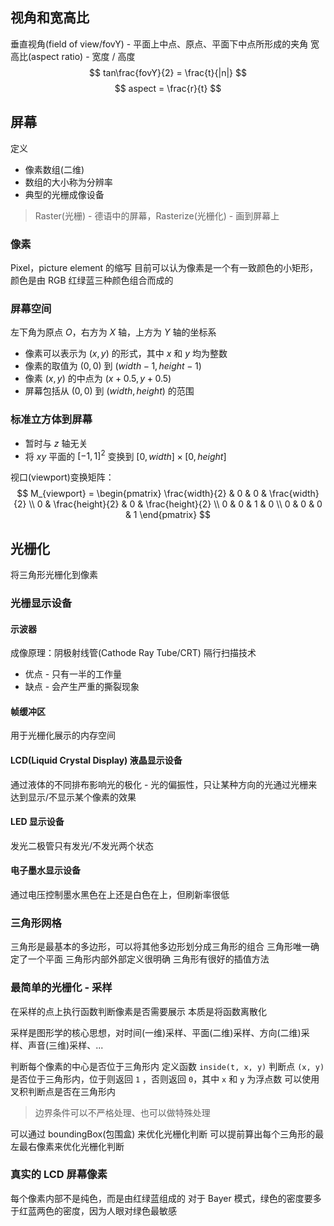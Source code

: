 ## 视角和宽高比
垂直视角(field of view/fovY) - 平面上中点、原点、平面下中点所形成的夹角
宽高比(aspect ratio) - 宽度 / 高度
$$ tan\frac{fovY}{2} = \frac{t}{|n|} $$
$$ aspect = \frac{r}{t} $$
## 屏幕
定义
- 像素数组(二维)
- 数组的大小称为分辨率
- 典型的光栅成像设备

> Raster(光栅)  - 德语中的屏幕，Rasterize(光栅化) - 画到屏幕上
### 像素
Pixel，picture element 的缩写
目前可以认为像素是一个有一致颜色的小矩形，颜色是由 RGB 红绿蓝三种颜色组合而成的
### 屏幕空间
左下角为原点 $O$，右方为 $X$ 轴，上方为 $Y$ 轴的坐标系
- 像素可以表示为 $(x, y)$ 的形式，其中 $x$ 和 $y$ 均为整数
- 像素的取值为 $(0, 0)$ 到 $(width - 1, height - 1)$
- 像素 $(x, y)$ 的中点为 $(x + 0.5, y + 0.5)$
- 屏幕包括从 $(0, 0)$ 到 $(width, height)$ 的范围
### 标准立方体到屏幕
- 暂时与 $z$ 轴无关
- 将 $xy$ 平面的 $[-1, 1]^{2}$ 变换到 $[0, width] \times [0, height]$

视口(viewport)变换矩阵：
$$ M_{viewport} = \begin{pmatrix} \frac{width}{2} & 0 & 0 & \frac{width}{2} \\ 0 & \frac{height}{2} & 0 & \frac{height}{2} \\ 0 & 0 & 1 & 0 \\ 0 & 0 & 0 & 1 \end{pmatrix} $$
## 光栅化
将三角形光栅化到像素
### 光栅显示设备
#### 示波器
成像原理：阴极射线管(Cathode Ray Tube/CRT)
隔行扫描技术
 - 优点 - 只有一半的工作量
 - 缺点 - 会产生严重的撕裂现象
#### 帧缓冲区
用于光栅化展示的内存空间
#### LCD(Liquid Crystal Display) 液晶显示设备
通过液体的不同排布影响光的极化 - 光的偏振性，只让某种方向的光通过光栅来达到显示/不显示某个像素的效果
#### LED 显示设备
发光二极管只有发光/不发光两个状态
#### 电子墨水显示设备
通过电压控制墨水黑色在上还是白色在上，但刷新率很低
### 三角形网格
三角形是最基本的多边形，可以将其他多边形划分成三角形的组合
三角形唯一确定了一个平面
三角形内部外部定义很明确
三角形有很好的插值方法
### 最简单的光栅化 - 采样
在采样的点上执行函数判断像素是否需要展示
本质是将函数离散化

采样是图形学的核心思想，对时间(一维)采样、平面(二维)采样、方向(二维)采样、声音(三维)采样、...

判断每个像素的中心是否位于三角形内
定义函数 `inside(t, x, y)` 判断点 `(x, y)` 是否位于三角形内，位于则返回 `1` ，否则返回 `0`，其中 `x` 和 `y` 为浮点数
可以使用叉积判断点是否在三角形内

> 边界条件可以不严格处理、也可以做特殊处理

可以通过 boundingBox(包围盒) 来优化光栅化判断
可以提前算出每个三角形的最左最右像素来优化光栅化判断
### 真实的 LCD 屏幕像素
每个像素内部不是纯色，而是由红绿蓝组成的
对于 Bayer 模式，绿色的密度要多于红蓝两色的密度，因为人眼对绿色最敏感
